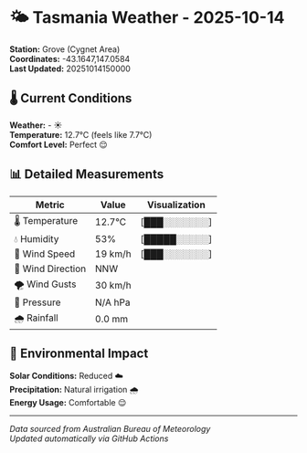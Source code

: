 # 🌤️ Tasmania Weather - 2025-10-14

**Station:** Grove (Cygnet Area)  
**Coordinates:** -43.1647,147.0584  
**Last Updated:** 20251014150000

## 🌡️ Current Conditions

**Weather:** - ☀️  
**Temperature:** 12.7°C (feels like 7.7°C)  
**Comfort Level:** Perfect 😌

## 📊 Detailed Measurements

| Metric | Value | Visualization |
|--------|-------|---------------|
| 🌡️ Temperature | 12.7°C | [███░░░░░░░] |
| 💧 Humidity | 53% | [█████░░░░░] |
| 💨 Wind Speed | 19 km/h | [███░░░░░░░] |
| 🧭 Wind Direction | NNW | |
| 🌪️ Wind Gusts | 30 km/h | |
| 🔽 Pressure | N/A hPa | |
| 🌧️ Rainfall | 0.0 mm | |

## 🌱 Environmental Impact

**Solar Conditions:** Reduced ☁️  
**Precipitation:** Natural irrigation 🌧️  
**Energy Usage:** Comfortable 😌

---
*Data sourced from Australian Bureau of Meteorology*  
*Updated automatically via GitHub Actions*
